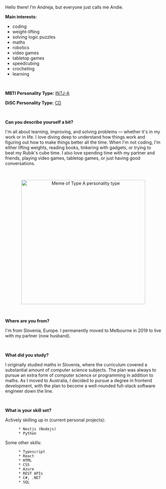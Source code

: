 Hello there! I’m Andreja, but everyone just calls me Andie.

   **Main interests:** 
   - coding 
   - weight-lifting
   - solving logic puzzles 
   - maths
   - robotics
   - video games
   - tabletop games
   - speedcubing
   - crocheting
   - learning 

  <br>

   **MBTI Personality Type:** [INTJ-A](https://www.16personalities.com/intj-personality)
   
   **DiSC Personality Type:** [CD](https://www.discprofiles.com/disc-cd-type/)

  <br>
     

**Can you describe yourself a bit?**

  I'm all about learning, improving, and solving problems — whether it's in my work or in life. I love diving deep to understand how things work and figuring out how to make things better all the time. When I'm not coding, I'm either lifting weights, reading books, tinkering with gadgets, or trying to beat my Rubik's cube time. I also love spending time with my partner and friends, playing video games, tabletop games, or just having good conversations.

<br>
   <p align="center">
    <img width="400" src="https://github.com/AndrejaKardos/AndrejaKardos/assets/58579363/bce9ad32-0f89-49d7-8357-088217c1ccdb" alt="Meme of Type A personality type">
   </p>
<br>

**Where are you from?**

  I'm from Slovenia, Europe. I permanently moved to Melbourne in 2019 to live with my partner (now husband). 

<br>
      
**What did you study?**

  I originally studied maths in Slovenia, where the curriculum covered a substantial amount of computer science subjects. The plan was always to pursue an extra form of computer science or programming in addition to maths. As I moved to Australia, I decided to pursue a degree in frontend development, with the plan to become a well-rounded full-stack software engineer down the line.

<br>
      
**What is your skill set?**

  Actively skilling up in (current personal projects):

          * Nestjs (Nodejs)
          * Python

  Some other skills:
      
          * Typescript
          * React
          * HTML
          * CSS
          * Azure
          * REST APIs
          * C#, .NET
          * SQL

<!---
AndrejaKardos/AndrejaKardos is a ✨ special ✨ repository because its `README.md` (this file) appears on your GitHub profile.
You can click the Preview link to take a look at your changes.
--->

